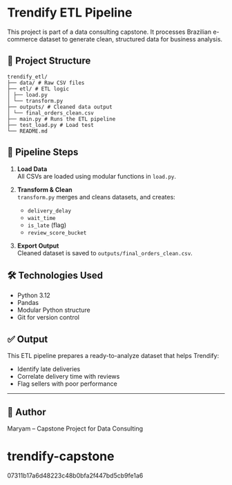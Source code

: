 # Trendify ETL Pipeline

This project is part of a data consulting capstone. It processes Brazilian e-commerce dataset to generate clean, structured data for business analysis.

## 🧩 Project Structure

```
trendify_etl/
├── data/ # Raw CSV files
├── etl/ # ETL logic
│ ├── load.py
│ └── transform.py
├── outputs/ # Cleaned data output
│ └── final_orders_clean.csv
├── main.py # Runs the ETL pipeline
├── test_load.py # Load test
└── README.md
```


## 🔄 Pipeline Steps

1. **Load Data**  
   All CSVs are loaded using modular functions in `load.py`.

2. **Transform & Clean**  
   `transform.py` merges and cleans datasets, and creates:
   - `delivery_delay`
   - `wait_time`
   - `is_late` (flag)
   - `review_score_bucket`

3. **Export Output**  
   Cleaned dataset is saved to `outputs/final_orders_clean.csv`.

## 🛠️ Technologies Used

- Python 3.12
- Pandas
- Modular Python structure
- Git for version control

## ✅ Output

This ETL pipeline prepares a ready-to-analyze dataset that helps Trendify:
- Identify late deliveries
- Correlate delivery time with reviews
- Flag sellers with poor performance

---

## 📌 Author

Maryam – Capstone Project for Data Consulting

# trendify-capstone
07311b17a6d48223c48b0bfa2f447bd5cb9fe1a6
